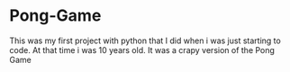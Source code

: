 # Pong-Game
This was my first project with python that I did when i was just starting to code. At that time i was 10 years old. It was a crapy version of the Pong Game
